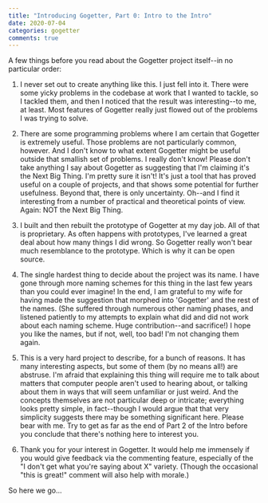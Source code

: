 ```yaml
---
title: "Introducing Gogetter, Part 0: Intro to the Intro"
date: 2020-07-04
categories: gogetter 
comments: true
---
```


A few things before you read about the Gogetter project itself--in no particular order:

1. I never set out to create anything like this. I just fell into it. There were some yicky problems in the codebase at work that I wanted to tackle, so I tackled them, and then I noticed that the result was interesting--to me, at least. Most features of Gogetter really just flowed out of the problems I was trying to solve. 

2. There are some programming problems where I am certain that Gogetter is extremely useful. Those problems are not particularly common, however. And I don't know to what extent Gogetter might be useful outside that smallish set of problems. I really don't know! Please don't take anything I say about Gogetter as suggesting that I'm claiming it's the Next Big Thing. I'm pretty sure it isn't! It's just a tool that has proved useful on a couple of projects, and that shows some potential for further usefulness. Beyond that, there is only uncertainty. Oh--and I find it interesting from a number of practical and theoretical points of view. Again: NOT the Next Big Thing.

3. I built and then rebuilt the prototype of Gogetter at my day job. All of that is proprietary. As often happens with prototypes, I've learned a great deal about how many things I did wrong. So Gogetter really won't bear much resemblance to the prototype. Which is why it can be open source.

4. The single hardest thing to decide about the project was its name. I have gone through more naming schemes for this thing in the last few years than you could ever imagine! In the end, I am grateful to my wife for having made the suggestion that morphed into 'Gogetter' and the rest of the names. (She suffered through numerous other naming phases, and listened patiently to my attempts to explain what did and did not work about each naming scheme. Huge contribution--and sacrifice!) I hope you like the names, but if not, well, too bad! I'm not changing them again.

5. This is a very hard project to describe, for a bunch of reasons. It has many interesting aspects, but some of them (by no means all!) are abstruse. I'm afraid that explaining this thing will require me to talk about matters that computer people aren't used to hearing about, or talking about them in ways that will seem unfamiliar or just weird. And the concepts themselves are not particular deep or intricate; everything looks pretty simple, in fact--though I would argue that that very simplicity suggests there may be something significant here. Please bear with me. Try to get as far as the end of Part 2 of the Intro before you conclude that there's nothing here to interest you.

6. Thank you for your interest in Gogetter. It would help me immensely if you would give feedback via the commenting feature, especially of the "I don't get what you're saying about X" variety. (Though the occasional "this is great!" comment will also help with morale.)

So here we go...
